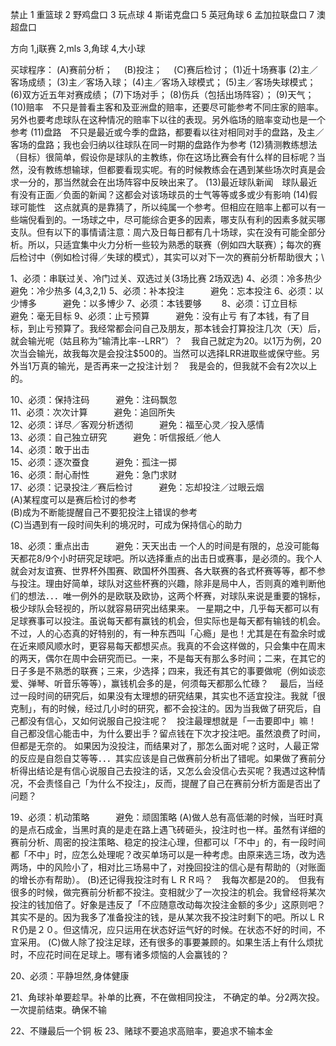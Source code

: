 
禁止
1 重篮球  2 野鸡盘口 3 玩点球 4 斯诺克盘口 5 英冠角球  6 孟加拉联盘口 7 澳超盘口

方向
1,j联赛  2,mls 3,角球 4,大小球

买球程序：
(A)赛前分析；　
(B)投注；　
(C)赛后检讨；
(1)近十场赛事
(2)主／客场成绩；
(3)主／客场入球；
(4)主／客场入球模式；
(5)主／客场失球模式；
(6)双方近五年对赛成绩；
(7)下场对手；
(8)伤兵（包括出场阵容）；
(9)天气；
(10)赔率　不只是普看主客和及亚洲盘的赔率，还要尽可能参考不同庄家的赔率。另外也要考虑球队在这种情况的赔率下以往的表现。另外临场的赔率变动也是一个参考
(11)盘路　不只是最近或今季的盘路，都要看以往对相同对手的盘路，及主／客场的盘路；我也会归纳以往球队在同一时期的盘路作为参考
(12)猜测教练想法（目标）很简单，假设你是球队的主教练，你在这场比赛会有什么样的目标呢？当然，没有教练想输球，但都要看现实呢。有的时候教练会在遇到某些场次时真是会求一分的，那当然就会在出场阵容中反映出来了。
(13)最近球队新闻　球队最近有没有正面／负面的新闻？这都会对该场球员的士气等等或多或少有影响
(14)假球可能性　这点就真的是靠猜了，所以纯属一个参考。但相应在赔率上都可以有一些端倪看到的。一场球之中，尽可能综合更多的因素，哪支队有利的因素多就买哪支队。但有以下的事情请注意：周六及日每日都有几十场球，实在没有可能全部分析。所以，只适宜集中火力分析一些较为熟悉的联赛（例如四大联赛）；每次的赛后检讨中（例如检讨得／失球的模式），其实可以对下一次的赛前分析帮助很大；\


1、必须：串联过关、冷门过关、双选过关(3场比赛 2场双选)
4、必须：冷多热少　　　避免：冷少热多 (4,3,2,1)
5、必须：补本投注　　　避免：忘本投注
6、必须：以少博多　　　避免：以多博少
7、必须：本钱要够　　
8、必须：订立目标　　　避免：毫无目标
9、必须：止亏预算　　　避免：没有止亏
有了本钱，有了目标，到止亏预算了。我经常都会问自己及朋友，那本钱会打算投注几次（天）后，就会输光呢（姑且称为”输清比率--LRR”）？　我自己就定为20。以1万为例，20次当会输光，故我每次是会投注$500的。当然可以选择LRR进取些或保守些。另外当1万真的输光，是否再来一之投注计划？　我是会的，但我就不会有2次以上的。
 
10、必须：保持注码　　　避免：注码飘忽  
11、必须：次次计算　　　避免：追回所失  
12、必须：详尽／客观分析透彻　　　避免：福至心灵／投入感情  
13、必须：自己独立研究　　　避免：听信报纸／他人  
14、必须：敢于出击  
15、必须：逐次蚕食　　　避免：孤注一掷  
16、必须：耐心耐性　　　避免：急门求财  
17、必须：记录投注／赛后检讨　　　避免：忘却投注／过眼云烟  
(A)某程度可以是赛后检讨的参考  
(B)成为不断能提醒自己不要犯投注上错误的参考  
(C)当遇到有一段时间失利的境况时，可成为保持信心的助力  

 
18、必须：重点出击　　　避免：天天出击
一个人的时间是有限的，总没可能每天都花8/9个小时研究足球吧。所以选择重点的出击日或赛事，是必须的。我个人就会对友谊赛、世界杯外围赛、欧国杯外围赛、各大联赛的各式杯赛等等，都不参与投注。理由好简单，球队对这些杯赛的兴趣，除非是局中人，否则真的难判断他们的想法．．．唯一例外的是欧联及欧协，这两个杯赛，对球队来说是重要的锦标，极少球队会轻视的，所以就容易研究出结果来。
一星期之中，几乎每天都可以有足球赛事可以投注。虽说每天都有赢钱的机会，但实际也是每天都有输钱的机会。不过，人的心态真的好特别的，有一种东西叫「心瘾」是也！尤其是在有盈余时或在近来顺风顺水时，更容易每天都想买点。我真的不会这样做的，只会集中在周末的两天，偶尔在周中会研究而已。一来，不是每天有那么多时间；二来，在其它的日子多是不熟悉的联赛；三来，少选择；四来，我还有其它的事要做呢（例如谈恋爱、弹琴、听音乐等等），赢钱机会多的是，何须每天都那么忙碌？　
最后，当经过一段时间的研究后，如果没有太理想的研究结果，其实也不适宜投注。我就「很克制」，有的时候，经过几小时的研究，都不会投注的。因为当我做了研究后，自己都没有信心，又如何说服自己投注呢？　投注最理想就是「一击要即中」嘛！　自己都没信心能击中，为什么要出手？留点钱在下次才投注吧。虽然浪费了时间，但都是无奈的。
如果因为没投注，而结果对了，那怎么面对呢？这时，人最正常的反应是自怨自艾等等．．．其实应该是自己做赛前分析出了错呢。如果做了赛前分析得出结论是有信心说服自己去投注的话，又怎么会没信心去买呢？我遇过这种情况，不会责怪自己「为什么不投注」，反而，提醒了自己在赛前分析方面是否出了问题？
  
19、必须：机动策略　　　避免：顽固策略
(A)做人总有高低潮的时候，当旺时真的是点石成金，当黑时真的是走在路上遇飞砖砸头，投注时也一样。虽然有详细的赛前分析、周密的投注策略、稳定的投注心理，但都可以「不中」的，有一段时间都「不中」时，应怎么处理呢？改买单场可以是一种考虑。由原来选三场，改为选两场，中的风险小了，相对比三场易中了，对挽回投注的信心是有帮助的（对账面的增长亦有帮助）。
(B)还记得我投注时有ＬＲＲ吗？　我每次都是20的。　但我有很多的时候，做完赛前分析都不投注。变相就少了一次投注的机会。我曾经将某次投注的钱加倍了。好象是违反了「不应随意改动每次投注金额的多少」这原则吧？　其实不是的。因为我多了准备投注的钱，是从某次我不投注时剩下的吧。所以ＬＲＲ仍是２０。但这情况，应只运用在状态好运气好的时候。在状态不好的时间，不宜采用。
(C)做人除了投注足球，还有很多的事要兼顾的。如果生活上有什么烦扰时，不应花时间在足球上。哪有诸多烦恼的人会赢钱的？
 
20、必须：平静坦然,身体健康　

21、角球补单要趁早。补单的比赛，不在做相同投注， 不确定的单。分2两次投。一次提前结束。确保不输

22、不赚最后一个铜 板
23、赌球不要追求高赔率，要追求不输本金